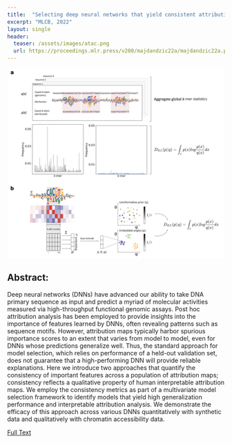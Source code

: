 ```yaml
---
title:  "Selecting deep neural networks that yield consistent attribution-based interpretations for genomics"
excerpt: "MLCB, 2022"
layout: single
header:
  teaser: /assets/images/atac.png
  url: https://proceedings.mlr.press/v200/majdandzic22a/majdandzic22a.pdf
---
```


![Image of network selection paper.](/assets/images/select.png)

## Abstract:

Deep neural networks (DNNs) have advanced our ability to take DNA primary sequence as input and predict a myriad of molecular activities measured via high-throughput functional genomic assays. Post hoc attribution analysis has been employed to provide insights into the importance of features learned by DNNs, often revealing patterns such as sequence motifs. However, attribution maps typically harbor spurious importance scores to an extent that varies from model to model, even for DNNs whose predictions generalize well. Thus, the standard approach for model selection, which relies on performance of a held-out validation set, does not guarantee that a high-performing DNN will provide reliable explanations. Here we introduce two approaches that quantify the consistency of important features across a population of attribution maps; consistency reflects a qualitative property of human interpretable attribution maps. We employ the consistency metrics as part of a multivariate model selection framework to identify models that yield high generalization performance and interpretable attribution analysis. We demonstrate the efficacy of this approach across various DNNs quantitatively with synthetic data and qualitatively with chromatin accessibility data.

[Full Text](https://proceedings.mlr.press/v200/majdandzic22a/majdandzic22a.pdf)
